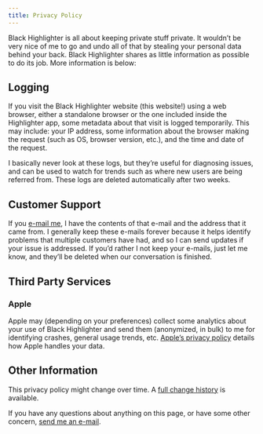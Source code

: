 ```yaml
---
title: Privacy Policy
---
```


Black Highlighter is all about keeping private stuff private. It wouldn’t be very nice of me to go and undo all of that by stealing your personal data behind your back. Black Highlighter shares as little information as possible to do its job. More information is below:

## Logging

If you visit the Black Highlighter website (this website!) using a web browser, either a standalone browser or the one included inside the Highlighter app, some metadata about that visit is logged temporarily. This may include: your IP address, some information about the browser making the request (such as OS, browser version, etc.), and the time and date of the request.

I basically never look at these logs, but they’re useful for diagnosing issues, and can be used to watch for trends such as where new users are being referred from. These logs are deleted automatically after two weeks.

## Customer Support

If you [e-mail me](mailto:hello@cocoatype.com), I have the contents of that e-mail and the address that it came from. I generally keep these e-mails forever because it helps identify problems that multiple customers have had, and so I can send updates if your issue is addressed. If you’d rather I not keep your e-mails, just let me know, and they’ll be deleted when our conversation is finished.

## Third Party Services

### Apple
Apple may (depending on your preferences) collect some analytics about your use of Black Highlighter and send them (anonymized, in bulk) to me for identifying crashes, general usage trends, etc. [Apple’s privacy policy](https://apple.com/privacy) details how Apple handles your data.

## Other Information

This privacy policy might change over time. A [full change history](https://git.pado.name/highlighter/site/commits/master/privacy.md) is available.

If you have any questions about anything on this page, or have some other concern, [send me an e-mail](mailto:hello@cocoatype.com).